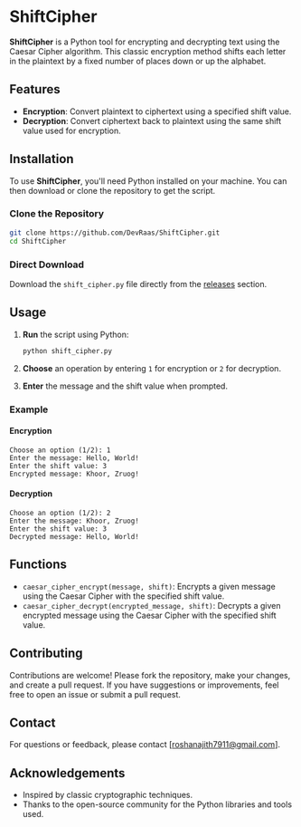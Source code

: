 # ShiftCipher

**ShiftCipher** is a Python tool for encrypting and decrypting text using the Caesar Cipher algorithm. This classic encryption method shifts each letter in the plaintext by a fixed number of places down or up the alphabet.

## Features

- **Encryption**: Convert plaintext to ciphertext using a specified shift value.
- **Decryption**: Convert ciphertext back to plaintext using the same shift value used for encryption.

## Installation

To use **ShiftCipher**, you'll need Python installed on your machine. You can then download or clone the repository to get the script.

### Clone the Repository

```bash
git clone https://github.com/DevRaas/ShiftCipher.git
cd ShiftCipher
```

### Direct Download

Download the `shift_cipher.py` file directly from the [releases](https://github.com/DevRaas/ShiftCipher/releases) section.

## Usage

1. **Run** the script using Python:

    ```bash
    python shift_cipher.py
    ```

2. **Choose** an operation by entering `1` for encryption or `2` for decryption.
3. **Enter** the message and the shift value when prompted.

### Example

#### Encryption

```
Choose an option (1/2): 1
Enter the message: Hello, World!
Enter the shift value: 3
Encrypted message: Khoor, Zruog!
```

#### Decryption

```
Choose an option (1/2): 2
Enter the message: Khoor, Zruog!
Enter the shift value: 3
Decrypted message: Hello, World!
```

## Functions

- `caesar_cipher_encrypt(message, shift)`: Encrypts a given message using the Caesar Cipher with the specified shift value.
- `caesar_cipher_decrypt(encrypted_message, shift)`: Decrypts a given encrypted message using the Caesar Cipher with the specified shift value.

## Contributing

Contributions are welcome! Please fork the repository, make your changes, and create a pull request. If you have suggestions or improvements, feel free to open an issue or submit a pull request.

## Contact

For questions or feedback, please contact [roshanajith7911@gmail.com].

## Acknowledgements

- Inspired by classic cryptographic techniques.
- Thanks to the open-source community for the Python libraries and tools used.

